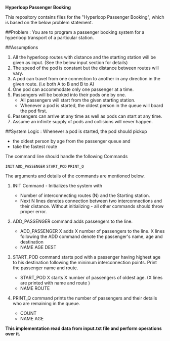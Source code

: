 **Hyperloop Passenger Booking**

This repository contains files for the "Hyperloop Passenger Booking", which is based on the below problem statement. 

##Problem :
	You are to program a passenger booking system for a hyperloop transport of a particular station.

##Assumptions
1.	All the hyperloop routes with distance and the starting station will be given as input. (See the below input section for details)
2.	The speed of the pod is constant but the distance between routes will vary.
3.	A pod can travel from one connection to another in any direction in the given route. (i.e both A to B and B to A)
4.	One pod can accommodate only one passenger at a time.
5.	Passengers will be booked into their pods one by one. 
    - All passengers will start from the given starting station. 
    - Whenever a pod is started, the oldest person in the queue will board the pod first.
6.	Passengers can arrive at any time as well as pods can start at any time.
7.	Assume an infinite supply of pods and collisions will never happen.

##System Logic : 
Whenever a pod is started, the pod should pickup 
- the oldest person by age from the passenger queue and
- take the fastest route

The command line should handle the following Commands

`INIT`
`ADD_PASSENGER` 
`START_POD` 
`PRINT_Q`

The arguments and details of the commands are mentioned below.

1.	INIT Command  - Initializes the system with
    - Number of interconnecting routes (N) and the Starting station.
    - Next N lines denotes connection between two interconnections and their distance.
	Without initializing - all other commands should throw proper error.

2.	ADD_PASSENGER command adds passengers to the line.
    - ADD_PASSENGER X adds X number of passengers to the line. X lines following the ADD command denote the passenger's name, age and destination
    - NAME AGE DEST

3.	START_POD command starts pod with a passenger having highest age to his destination following the minimum interconnection points. Print the passenger name and route.
    - START_POD X starts X number of passengers of oldest age. (X lines are printed with name and route )
    - NAME ROUTE

4.	PRINT_Q command prints the number of passengers and their details who are remaining in the queue.
    - COUNT
    - NAME AGE

**This implementation read data from input.txt file and perform operations over it.**